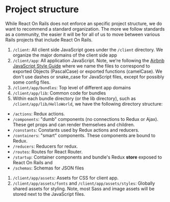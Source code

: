 # Project structure

While React On Rails does not enforce an specific project structure, we do want to recommend a standard organization. The more we follow standards as a community, the easier it will be for all of us to move between various Rails projects that include React On Rails.

1. `/client`: All client side JavaScript goes under the `/client` directory. 
We organize the major domains of the client side app 
1. `/client/app`: All application JavaScript. Note, we're following the [Airbnb JavaScript Style Guide](https://github.com/airbnb/javascript#naming-conventions) where we name the files to correspond to exported Objects (PascalCase) or exported functions (camelCase). We don't use dashes or snake_case for JavaScript files, except for possibly some config files.
1. `/client/app/bundles`: Top level of different app domains
1. `/client/app/lib`: Common code for bundles
1. Within each bundle directory (or the lib directory), such as `/client/app/lib/HelloWorld`, we have the following directory structure:

  * `/actions`: Redux actions.
  * `/components`: "dumb" components (no connections to Redux or Ajax). These get props and can render themselves and children.
  * `/constants`: Constants used by Redux actions and reducers.
  * `/containers`: "smart" components. These components are bound to Redux.
  * `/reducers`: Reducers for redux. 
  * `/routes`: Routes for React Router.
  * `/startup`: Container components and bundle's Redux **store** exposed to React On Rails and 
  * `/schemas`: Schemas for JSON files
1. `/client/app/assets`: Assets for CSS for client app.
1. `/client/app/assets/fonts` and `/client/app/assets/styles`: Globally shared assets for styling. Note, most Sass and image assets will be stored next to the JavaScript files.
